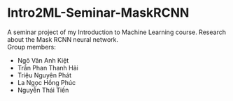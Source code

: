 # Intro2ML-Seminar-MaskRCNN
A seminar project of my Introduction to Machine Learning course. Research about the Mask RCNN neural network.  
Group members:  
- Ngô Văn Anh Kiệt  
- Trần Phan Thanh Hải  
- Triệu Nguyên Phát  
- La Ngọc Hồng Phúc  
- Nguyễn Thái Tiến  
